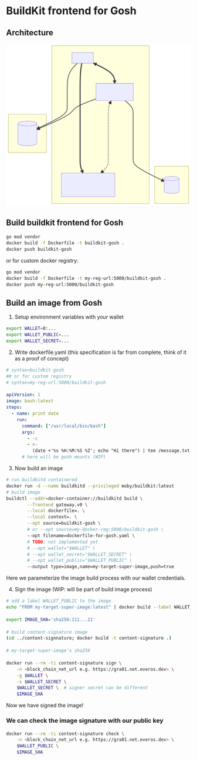 # BuildKit frontend for Gosh

## Architecture

![architecture](architecture.svg)

## Build buildkit frontend for Gosh

```bash
go mod vendor
docker build -f Dockerfile -t buildkit-gosh .
docker push buildkit-gosh
```

or for custom docker registry:

```bash
go mod vendor
docker build -f Dockerfile -t my-reg-url:5000/buildkit-gosh .
docker push my-reg-url:5000/buildkit-gosh
```

## Build an image from Gosh

1. Setup environment variables with your wallet

```bash
export WALLET=0:...
export WALLET_PUBLIC=...
export WALLET_SECRET=...
```

2. Write dockerfile.yaml (this specification is far from complete, think of it as a proof of concept)

```yaml
# syntax=buildkit-gosh
## or for custom registry
# syntax=my-reg-url:5000/buildkit-gosh

apiVersion: 1
image: bash:latest
steps:
  - name: print date
    run:
      command: ["/usr/local/bin/bash"]
      args:
        - -c
        - >-
          (date +'%s %H:%M:%S %Z'; echo "Hi there") | tee /message.txt
      # here will be gosh mounts (WIP)
```

3. Now build an image

```bash
# run buildkitd containered
docker run -d --name buildkitd --privileged moby/buildkit:latest
# build image
buildctl --addr=docker-container://buildkitd build \
        --frontend gateway.v0 \
        --local dockerfile=. \
        --local context=. \
        --opt source=buildkit-gosh \
        # or --opt source=my-docker-reg:5000/buildkit-gosh \
        --opt filename=dockerfile-for-gosh.yaml \
        # TODO: not implemented yet
        # --opt wallet="$WALLET" \
        # --opt wallet_secret="$WALLET_SECRET" \
        # --opt wallet_public="$WALLET_PUBLIC" \
        --output type=image,name=my-target-super-image,push=true
```

Here we parameterize the image build process with our wallet credentials.

4. Sign the image (WIP: will be part of build image process)

```bash
# add a label WALLET_PUBLIC to the image
echo "FROM my-target-super-image:latest" | docker build --label WALLET_PUBLIC=$WALLET_PUBLIC -t "my-target-super-image-signed" -

export IMAGE_SHA='sha256:111...11'

# build content-signature image
(cd ../content-signnature; docker build -t content-signature .)

# my-target-super-image's sha256

docker run --rm -ti content-signature sign \
    -n <block_chain_net_url e.g. https://gra01.net.everos.dev> \
    -g $WALLET \
    -s $WALLET_SECRET \
    $WALLET_SECRET \  # signer secret can be different
    $IMAGE_SHA
```

Now we have signed the image!

### We can check the image signature with our public key

```bash
docker run --rm -ti content-signature check \
    -n <block_chain_net_url e.g. https://gra01.net.everos.dev> \
    $WALLET_PUBLIC \
    $IMAGE_SHA
```
